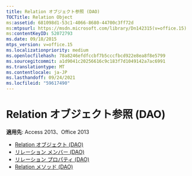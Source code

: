 ```yaml
---
title: Relation オブジェクト参照 (DAO)
TOCTitle: Relation Object
ms:assetid: 681098d1-53c1-4066-8680-44700c3ff72d
ms:mtpsurl: https://msdn.microsoft.com/library/Dn142315(v=office.15)
ms:contentKeyID: 52072793
ms.date: 09/18/2015
mtps_version: v=office.15
ms.localizationpriority: medium
ms.openlocfilehash: 78a8246efdfccbf7b5cccfbcd922e8ea8f8e5799
ms.sourcegitcommit: a1d9041c20256616c9c183f7d1049142a7ac6991
ms.translationtype: MT
ms.contentlocale: ja-JP
ms.lasthandoff: 09/24/2021
ms.locfileid: "59617490"
---
```

# <a name="relation-object-reference-dao"></a>Relation オブジェクト参照 (DAO)

**適用先**: Access 2013、Office 2013

- [Relation オブジェクト (DAO)](relation-object-dao.md)
- [リレーション メンバー (DAO)](relation-members-dao.md)
- [リレーション プロパティ (DAO)](relation-properties-dao.md)
- [Relation メソッド (DAO)](relation-methods-dao.md)

